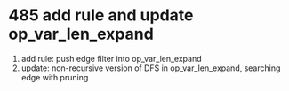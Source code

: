 # 485 add rule and update op_var_len_expand
1. add rule: push edge filter into op_var_len_expand
2. update: non-recursive version of DFS in op_var_len_expand, searching edge with pruning